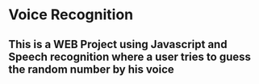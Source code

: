 # Voice Recognition 
## This is a WEB Project using Javascript and Speech recognition where a user tries to guess the random number by his voice
